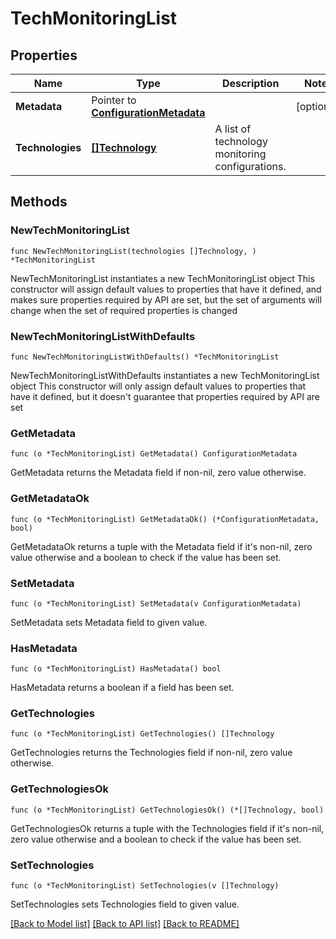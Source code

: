 # TechMonitoringList

## Properties

Name | Type | Description | Notes
------------ | ------------- | ------------- | -------------
**Metadata** | Pointer to [**ConfigurationMetadata**](ConfigurationMetadata.md) |  | [optional] 
**Technologies** | [**[]Technology**](Technology.md) | A list of technology monitoring configurations. | 

## Methods

### NewTechMonitoringList

`func NewTechMonitoringList(technologies []Technology, ) *TechMonitoringList`

NewTechMonitoringList instantiates a new TechMonitoringList object
This constructor will assign default values to properties that have it defined,
and makes sure properties required by API are set, but the set of arguments
will change when the set of required properties is changed

### NewTechMonitoringListWithDefaults

`func NewTechMonitoringListWithDefaults() *TechMonitoringList`

NewTechMonitoringListWithDefaults instantiates a new TechMonitoringList object
This constructor will only assign default values to properties that have it defined,
but it doesn't guarantee that properties required by API are set

### GetMetadata

`func (o *TechMonitoringList) GetMetadata() ConfigurationMetadata`

GetMetadata returns the Metadata field if non-nil, zero value otherwise.

### GetMetadataOk

`func (o *TechMonitoringList) GetMetadataOk() (*ConfigurationMetadata, bool)`

GetMetadataOk returns a tuple with the Metadata field if it's non-nil, zero value otherwise
and a boolean to check if the value has been set.

### SetMetadata

`func (o *TechMonitoringList) SetMetadata(v ConfigurationMetadata)`

SetMetadata sets Metadata field to given value.

### HasMetadata

`func (o *TechMonitoringList) HasMetadata() bool`

HasMetadata returns a boolean if a field has been set.

### GetTechnologies

`func (o *TechMonitoringList) GetTechnologies() []Technology`

GetTechnologies returns the Technologies field if non-nil, zero value otherwise.

### GetTechnologiesOk

`func (o *TechMonitoringList) GetTechnologiesOk() (*[]Technology, bool)`

GetTechnologiesOk returns a tuple with the Technologies field if it's non-nil, zero value otherwise
and a boolean to check if the value has been set.

### SetTechnologies

`func (o *TechMonitoringList) SetTechnologies(v []Technology)`

SetTechnologies sets Technologies field to given value.



[[Back to Model list]](../README.md#documentation-for-models) [[Back to API list]](../README.md#documentation-for-api-endpoints) [[Back to README]](../README.md)


